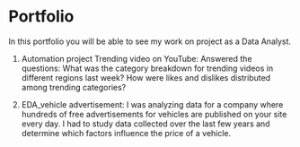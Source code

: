 # Portfolio

In this portfolio you will be able to see my work on project as a Data Analyst.

1. Automation project
    Trending video on YouTube:
    Answered the questions:
        What was the category breakdown for trending videos in different regions last week?
        How were likes and dislikes distributed among trending categories?
        
3. EDA_vehicle advertisement:
    I was analyzing data for a company where hundreds of free advertisements for vehicles are published on your site every day.
    I had to study data collected over the last few     years and determine which factors influence the price of a vehicle.

